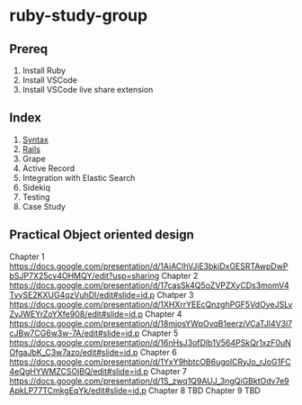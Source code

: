 # ruby-study-group

## Prereq
1. Install Ruby 
2. Install VSCode 
3. Install VSCode live share extension

## Index
1. [Syntax](./1_syntax/README.md) 
2. [Rails](./2_rails/README.md)
3. Grape 
4. Active Record
5. Integration with Elastic Search
6. Sidekiq
7. Testing 
8. Case Study 

## Practical Object oriented design
Chapter 1 https://docs.google.com/presentation/d/1AiAClhVJiE3bkjDxGESRTAwpDwPbSJP7X25cv4OHMQY/edit?usp=sharing
Chapter 2 https://docs.google.com/presentation/d/17casSk4Q5oZVPZXyCDs3momV4TvySE2KXUG4qzVuhDI/edit#slide=id.p
Chatper 3 https://docs.google.com/presentation/d/1XHXrrYEEcQnzghPGF5VdOyeJSLvZyJWEYrZoYXfe908/edit#slide=id.p
Chapter 4 https://docs.google.com/presentation/d/18mjosYWpOvqB1eerzjVCaTJl4V3l7cJBw7CG6w3w-7A/edit#slide=id.p
Chapter 5 https://docs.google.com/presentation/d/16nHsJ3ofDIb1V564PSkQr1xzF0uNOfgaJbK_C3w7azo/edit#slide=id.p
Chapter 6 https://docs.google.com/presentation/d/1YxY9hbtcOB6ugolCRyJo_rJoG1FC4eQgHYWMZCSOjBQ/edit#slide=id.p
Chapter 7 https://docs.google.com/presentation/d/1S_zwq1Q9AUJ_3ngQiGBktOdv7e9ApkLP77TCmkgEqYk/edit#slide=id.p
Chapter 8 TBD
Chapter 9 TBD
